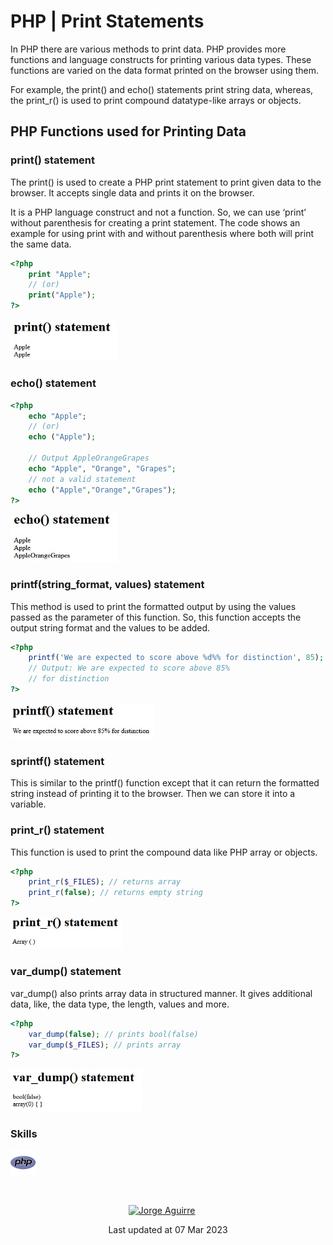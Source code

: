 # PHP | Print Statements
In PHP there are various methods to print data. PHP provides more functions and language constructs for printing various data types. These functions are varied on the data format printed on the browser using them.

For example, the print() and echo() statements print string data, whereas, the print_r() is used to print compound datatype-like arrays or objects.


## PHP Functions used for Printing Data

### print() statement

The print() is used to create a PHP print statement to print given data to the browser. It accepts single data and prints it on the browser.

It is a PHP language construct and not a function. So, we can use ‘print’ without parenthesis for creating a print statement. The code shows an example for using print with and without parenthesis where both will print the same data.

```php
<?php
    print "Apple";
    // (or)
    print("Apple");
?>
```
<p align="left">
	<img src="./assets/screenshots/2023-03-07_01_SS.png" alt="print()" width="170"/>
</p>


### echo() statement

```php
<?php
    echo "Apple";
    // (or)
    echo ("Apple");

    // Output AppleOrangeGrapes
    echo "Apple", "Orange", "Grapes";
    // not a valid statement
    echo ("Apple","Orange","Grapes");
?>
```
<p align="left">
	<img src="./assets/screenshots/2023-03-07_02_SS.png" alt="echo()" width="170"/>
</p>


### printf(string_format, values) statement

This method is used to print the formatted output by using the values passed as the parameter of this function. So, this function accepts the output string format and the values to be added.

```php
<?php
    printf('We are expected to score above %d%% for distinction', 85);
    // Output: We are expected to score above 85%
    // for distinction
?>
```
<p align="left">
	<img src="./assets/screenshots/2023-03-07_03_SS.png" alt="printf()" width="230"/>
</p>


### sprintf() statement

This is similar to the printf() function except that it can return the formatted string instead of printing it to the browser. Then we can store it into a variable.


### print_r() statement

This function is used to print the compound data like PHP array or objects.

```php
<?php
    print_r($_FILES); // returns array
    print_r(false); // returns empty string
?>
```
<p align="left">
	<img src="./assets/screenshots/2023-03-07_04_SS.png" alt="print_r()" width="180"/>
</p>


### var_dump() statement
var_dump() also prints array data in structured manner. It gives additional data, like, the data type, the length, values and more.

```php
<?php
    var_dump(false); // prints bool(false)
    var_dump($_FILES); // prints array
?>
```
<p align="left">
	<img src="./assets/screenshots/2023-03-07_05_SS.png" alt="var_dump()" width="210"/>
</p>


### Skills
<p align="left">
	<a href="https://dart.dev" target="_blank">
		<img src="https://raw.githubusercontent.com/devicons/devicon/master/icons/php/php-original.svg" alt="PHP" width="40" height="40"/>
	</a> 
</p>

<br/>

<p align="center">
	<div align="center" inline>
		<span> <a href="https://www.linkedin.com/in/jlammx/" target="_blank">
			<img src="https://content.linkedin.com/content/dam/me/business/en-us/amp/brand-site/v2/bg/LI-Logo.svg.original.svg" alt="Jorge Aguirre" height="25"/></a>
		</span>
		&nbsp;&nbsp;&nbsp;&nbsp;
	</div>
</p>

<p align="center"> Last updated at 07 Mar 2023</p>